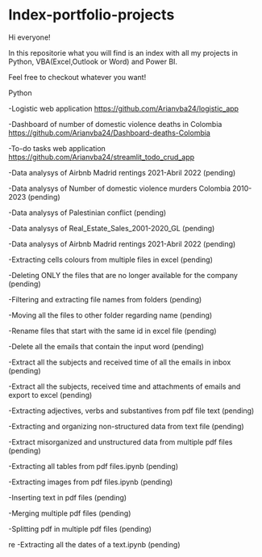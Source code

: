 # Index-portfolio-projects

Hi everyone!

In this repositorie what you will find is an index with all my projects in Python, VBA(Excel,Outlook or Word) and Power BI.

Feel free to checkout whatever you want!

Python

-Logistic web application
https://github.com/Arianvba24/logistic_app

-Dashboard of number of domestic violence deaths in Colombia
https://github.com/Arianvba24/Dashboard-deaths-Colombia

-To-do tasks web application
https://github.com/Arianvba24/streamlit_todo_crud_app

-Data analysys of Airbnb Madrid rentings 2021-Abril 2022
(pending)

-Data analysys of Number of domestic violence murders Colombia 2010-2023
(pending)

-Data analysys of Palestinian conflict
(pending)

-Data analysys of Real_Estate_Sales_2001-2020_GL
(pending)

-Data analysys of Airbnb Madrid rentings 2021-Abril 2022
(pending)

-Extracting cells colours from multiple files in excel
(pending)

-Deleting ONLY the files that are no longer available for the company
(pending)

-Filtering and extracting file names from folders
(pending)

-Moving all the files to other folder regarding name
(pending)

-Rename files that start with the same id in excel file
(pending)

-Delete all the emails that contain the input word
(pending)

-Extract all the subjects and received time of all the emails in inbox
(pending)

-Extract all the subjects, received time and attachments of emails and export to excel
(pending)

-Extracting adjectives, verbs and substantives from pdf file text
(pending)

-Extracting and organizing non-structured data from text file
(pending)

-Extract misorganized and unstructured data from multiple pdf files
(pending)

-Extracting all tables from pdf files.ipynb 
(pending)

-Extracting images from pdf files.ipynb 
(pending)

-Inserting text in pdf files
(pending)

-Merging multiple pdf files
(pending)

-Splitting pdf in multiple pdf files
(pending)

re
-Extracting all the dates of a text.ipynb
(pending)




















































